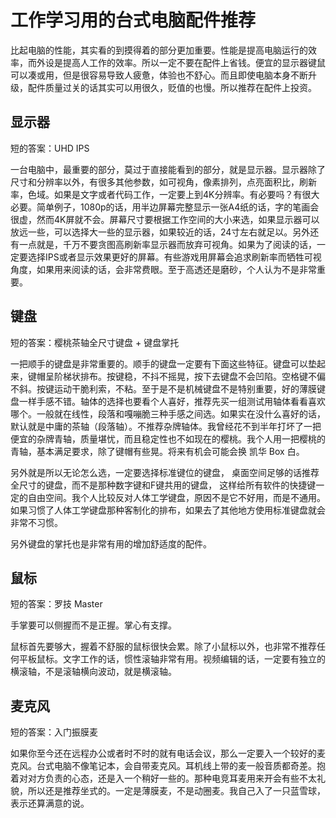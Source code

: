 # 工作学习用的台式电脑配件推荐

比起电脑的性能，其实看的到摸得着的部分更加重要。性能是提高电脑运行的效率，而外设是提高人工作的效率。所以一定不要在配件上省钱。便宜的显示器键鼠可以凑或用，但是很容易导致人疲惫，体验也不舒心。而且即使电脑本身不断升级，配件质量过关的话其实可以用很久，贬值的也慢。所以推荐在配件上投资。

## 显示器
短的答案：UHD IPS

一台电脑中，最重要的部分，莫过于直接能看到的部分，就是显示器。显示器除了尺寸和分辨率以外，有很多其他参数，如可视角，像素排列，点亮面积比，刷新率，色域。如果是文字或者代码工作，一定要上到4K分辨率。有必要吗？有很大必要。简单例子，1080p的话，用半边屏幕完整显示一张A4纸的话，字的笔画会很虚，然而4K屏就不会。屏幕尺寸要根据工作空间的大小来选，如果显示器可以放远一些，可以选择大一些的显示器，如果较近的话，24寸左右就足以。另外还有一点就是，千万不要贪图高刷新率显示器而放弃可视角。如果为了阅读的话，一定要选择IPS或者显示效果更好的屏幕。有些游戏用屏幕会追求刷新率而牺牲可视角度，如果用来阅读的话，会非常费眼。至于高透还是磨砂，个人认为不是非常重要。


## 键盘
短的答案：樱桃茶轴全尺寸键盘 + 键盘掌托

一把顺手的键盘是非常重要的。顺手的键盘一定要有下面这些特征。键盘可以垫起来，键帽呈阶梯状排布。按键稳，不抖不摇晃，按下去键盘不会凹陷。空格键不偏不斜。按键运动干脆利索，不粘。至于是不是机械键盘不是特别重要，好的薄膜键盘一样手感不错。轴体的选择也要看个人喜好，推荐先买一组测试用轴体看看喜欢哪个。一般就在线性，段落和嘎嘣脆三种手感之间选。如果实在没什么喜好的话，默认就是中庸的茶轴（段落轴）。不推荐杂牌轴体。我曾经花不到半年打坏了一把便宜的杂牌青轴，质量堪忧，而且稳定性也不如现在的樱桃。我个人用一把樱桃的青轴，基本满足要求，除了键帽有些晃。将来有机会可能会换 凯华 Box 白。

另外就是所以无论怎么选，一定要选择标准键位的键盘， 桌面空间足够的话推荐全尺寸的键盘，而不是那种数字键和F键共用的键盘， 这样给所有软件的快捷键一定的自由空间。我个人比较反对人体工学键盘，原因不是它不好用，而是不通用。如果习惯了人体工学键盘那种客制化的排布，如果去了其他地方使用标准键盘就会非常不习惯。

另外键盘的掌托也是非常有用的增加舒适度的配件。


## 鼠标
短的答案：罗技 Master

手掌要可以侧握而不是正握。掌心有支撑。

鼠标首先要够大，握着不舒服的鼠标很快会累。除了小鼠标以外，也非常不推荐任何平板鼠标。文字工作的话，惯性滚轴非常有用。视频编辑的话，一定要有独立的横滚轴，不是滚轴横向波动，就是横滚轴。


## 麦克风
短的答案：入门振膜麦

如果你至今还在远程办公或者时不时的就有电话会议，那么一定要入一个较好的麦克风。台式电脑不像笔记本，会自带麦克风。耳机线上带的麦一般音质都奇差。抱着对对方负责的心态，还是入一个稍好一些的。那种电竞耳麦用来开会有些不太礼貌，所以还是推荐坐式的。一定是薄膜麦，不是动圈麦。我自己入了一只蓝雪球，表示还算满意的说。
